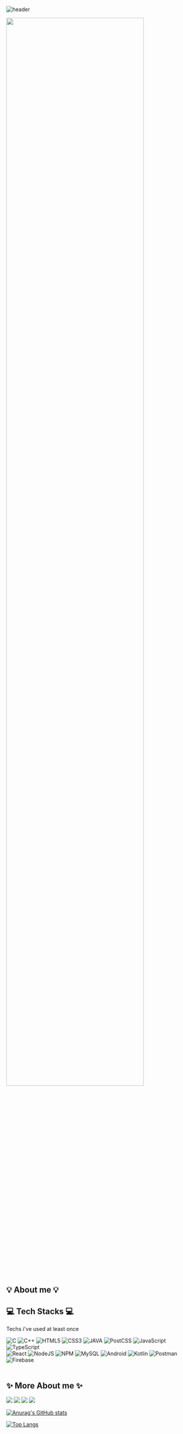 <!--
**shinsj4653/shinsj4653** is a ✨ _special_ ✨ repository because its `README.md` (this file) appears on your GitHub profile.

Here are some ideas to get you started:

- 🔭 I’m currently working on ...
- 🌱 I’m currently learning ...
- 👯 I’m looking to collaborate on ...
- 🤔 I’m looking for help with ...
- 💬 Ask me about ...
- 📫 How to reach me: ...
- 😄 Pronouns: ...
- ⚡ Fun fact: ...
-->
![header](https://capsule-render.vercel.app/api?type=slice&color=gradient&height=250&section=header&text=Shin&desc=A%20Courageous%20Developer&fontColor=ffffff&fontSize=70&rotate=17&fontAlign=70&fontAlignY=30&descAlign=70&descAlignY=43)

<img width="85%" src="https://user-images.githubusercontent.com/49470452/183388680-f3e9b518-4dd1-4f73-a092-ea6bc34fe403.jpg" />

## 💡 About me 💡

## 💻 Tech Stacks 💻
<div>
  <p>Techs i've used at least once</p>
  <img alt="C" src ="https://img.shields.io/badge/C-A8B9CC.svg?&style=for-the-badge&logo=C&logoColor=white"/>
  <img alt="C++" src ="https://img.shields.io/badge/C++-00599C.svg?&style=for-the-badge&logo=C++&logoColor=white"/>
  <img alt="HTML5" src ="https://img.shields.io/badge/HTML5-E34F26.svg?&style=for-the-badge&logo=HTML5&logoColor=white"/>
  <img alt="CSS3" src ="https://img.shields.io/badge/CSS3-1572B6.svg?&style=for-the-badge&logo=CSS3&logoColor=white"/>
  <img alt="JAVA" src ="https://img.shields.io/badge/JAVA-1234.svg?&style=for-the-badge&logo=JAVAlogoColor=white"/>
  <img alt="PostCSS" src ="https://img.shields.io/badge/PostCSS-DD3A0A.svg?&style=for-the-badge&logo=PostCSS&logoColor=white"/> 
  <img alt="JavaScript" src ="https://img.shields.io/badge/JavaScript-F7DF1E.svg?&style=for-the-badge&logo=JavaScript&logoColor=white"/> 
  <img alt="TypeScript" src ="https://img.shields.io/badge/TypeScript-3178C6.svg?&style=for-the-badge&logo=TypeScript&logoColor=white"/> <br />
  <img alt="React" src ="https://img.shields.io/badge/React-61DAFB.svg?&style=for-the-badge&logo=React&logoColor=white"/> 
  <img alt="NodeJS" src ="https://img.shields.io/badge/NodeJS-339933.svg?&style=for-the-badge&logo=NodeJS&logoColor=white"/> 
  <img alt="NPM" src ="https://img.shields.io/badge/NPM-CB3837.svg?&style=for-the-badge&logo=NPM&logoColor=white"/> 
  <img alt="MySQL" src ="https://img.shields.io/badge/MySQL-4479A1.svg?&style=for-the-badge&logo=MySQL&logoColor=white"/>
  <img alt="Android" src ="https://img.shields.io/badge/Android-3DDC84.svg?&style=for-the-badge&logo=Android&logoColor=white"/>
  <img alt="Kotlin" src ="https://img.shields.io/badge/Kotlin-7F52FF.svg?&style=for-the-badge&logo=Kotlin&logoColor=white"/>
  <img alt="Postman" src ="https://img.shields.io/badge/Postman-FF6C37.svg?&style=for-the-badge&logo=Postman&logoColor=white"/> 
  <img alt="Firebase" src ="https://img.shields.io/badge/Firebase-FFCA28.svg?&style=for-the-badge&logo=Firebase&logoColor=white"/>
</div>  <br />

## ✨ More About me ✨
<a href="https://github.com/shinsj4653"><img src="https://img.shields.io/badge/Github-181717?style=flat-square&logo=Github&logoColor=white"/></a>
<a href="https://shinsj4653.github.io"><img src="https://img.shields.io/badge/DevBlog-2F2625?style=flat-square&logo=DevBlog&logoColor=white"/></a>
<a href="https://www.instagram.com/singjun_1119"><img src="https://img.shields.io/badge/Instagram-E4405F?style=flat-square&logo=Instagram&logoColor=white"/></a>
<a href="matilto:shinsj4653@gmail.com"><img src="https://img.shields.io/badge/shinsj4653@gmail.com-EA4335?style=flat-square&logo=Gmail&logoColor=white"/></a>

[![Anurag's GitHub stats](https://github-readme-stats.vercel.app/api?username=shinsj4653&show_icons=true)](https://github.com/anuraghazra/github-readme-stats)

[![Top Langs](https://github-readme-stats.vercel.app/api/top-langs/?username=shinsj4653&layout=compact&hide=html,css,c&langs_count=10)](https://github.com/anuraghazra/github-readme-stats)


  
